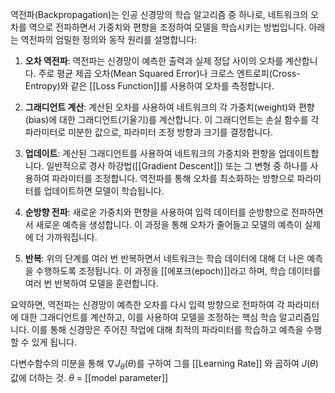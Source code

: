 역전파(Backpropagation)는 인공 신경망의 학습 알고리즘 중 하나로, 네트워크의 오차를 역으로 전파하면서 가중치와 편향을 조정하여 모델을 학습시키는 방법입니다. 아래는 역전파의 엄밀한 정의와 동작 원리를 설명합니다:

1. **오차 역전파**: 역전파는 신경망이 예측한 출력과 실제 정답 사이의 오차를 계산합니다. 주로 평균 제곱 오차(Mean Squared Error)나 크로스 엔트로피(Cross-Entropy)와 같은 [[Loss Function]]를 사용하여 오차를 측정합니다.
    
2. **그래디언트 계산**: 계산된 오차를 사용하여 네트워크의 각 가중치(weight)와 편향(bias)에 대한 그래디언트(기울기)를 계산합니다. 이 그래디언트는 손실 함수를 각 파라미터로 미분한 값으로, 파라미터 조정 방향과 크기를 결정합니다.
    
3. **업데이트**: 계산된 그래디언트를 사용하여 네트워크의 가중치와 편향을 업데이트합니다. 일반적으로 경사 하강법([[Gradient Descent]]) 또는 그 변형 중 하나를 사용하여 파라미터를 조정합니다. 역전파를 통해 오차를 최소화하는 방향으로 파라미터를 업데이트하면 모델이 학습됩니다.
    
4. **순방향 전파**: 새로운 가중치와 편향을 사용하여 입력 데이터를 순방향으로 전파하면서 새로운 예측을 생성합니다. 이 과정을 통해 오차가 줄어들고 모델의 예측이 실제에 더 가까워집니다.
    
5. **반복**: 위의 단계를 여러 번 반복하면서 네트워크는 학습 데이터에 대해 더 나은 예측을 수행하도록 조정됩니다. 이 과정을 [[에포크(epoch)]]라고 하며, 학습 데이터를 여러 번 반복하여 모델을 훈련합니다.
    

요약하면, 역전파는 신경망이 예측한 오차를 다시 입력 방향으로 전파하여 각 파라미터에 대한 그래디언트를 계산하고, 이를 사용하여 모델을 조정하는 핵심 학습 알고리즘입니다. 이를 통해 신경망은 주어진 작업에 대해 최적의 파라미터를 학습하고 예측을 수행할 수 있게 됩니다.

다변수함수의 미분을 통해 $\nabla J_\theta(\theta)$를 구하여 그를 [[Learning Rate]] 와 곱하여 $J(\theta)$ 값에 더하는 것.
$\theta$ = [[model parameter]]